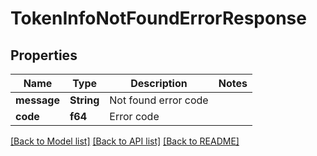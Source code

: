 # TokenInfoNotFoundErrorResponse

## Properties

Name | Type | Description | Notes
------------ | ------------- | ------------- | -------------
**message** | **String** | Not found error code | 
**code** | **f64** | Error code | 

[[Back to Model list]](../README.md#documentation-for-models) [[Back to API list]](../README.md#documentation-for-api-endpoints) [[Back to README]](../README.md)


